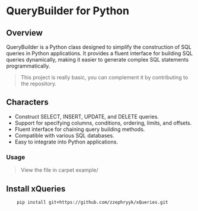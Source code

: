# QueryBuilder for Python

## Overview
QueryBuilder is a Python class designed to simplify the construction of SQL queries in Python applications. It provides a fluent interface for building SQL queries dynamically, making it easier to generate complex SQL statements programmatically.

> This project is really basic, you can complement it by contributing to the repository.

## Characters
- Construct SELECT, INSERT, UPDATE, and DELETE queries.
- Support for specifying columns, conditions, ordering, limits, and offsets.
- Fluent interface for chaining query building methods.
- Compatible with various SQL databases.
- Easy to integrate into Python applications.

### Usage
> View the file in carpet example/

## Install xQueries
```bash
    pip install git+https://github.com/zzephryyk/xQueries.git
```
